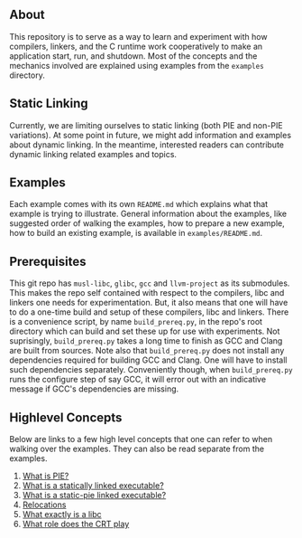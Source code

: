## About

This repository is to serve as a way to learn and experiment with how compilers,
linkers, and the C runtime work cooperatively to make an application start, run,
and shutdown. Most of the concepts and the mechanics involved are explained
using examples from the `examples` directory.

## Static Linking

Currently, we are limiting ourselves to static linking (both PIE and non-PIE
variations). At some point in future, we might add information and examples
about dynamic linking. In the meantime, interested readers can contribute
dynamic linking related examples and topics.

## Examples

Each example comes with its own `README.md` which explains what that example is
trying to illustrate. General information about the examples, like suggested
order of walking the examples, how to prepare a new example, how to build an
existing example, is available in `examples/README.md`.

## Prerequisites

This git repo has `musl-libc`, `glibc`, `gcc` and `llvm-project` as its
submodules. This makes the repo self contained with respect to the compilers,
libc and linkers one needs for experimentation. But, it also means that one will
have to do a one-time build and setup of these compilers, libc and linkers.
There is a convenience script, by name `build_prereq.py`, in the repo's root
directory which can build and set these up for use with experiments. Not
suprisingly, `build_prereq.py` takes a long time to finish as GCC and Clang are
built from sources. Note also that `build_prereq.py` does not install any
dependencies required for building GCC and Clang. One will have to install such
dependencies separately. Conveniently though, when `build_prereq.py` runs the
configure step of say GCC, it will error out with an indicative message if GCC's
dependencies are missing.

## Highlevel Concepts

Below are links to a few high level concepts that one can refer to when walking
over the examples. They can also be read separate from the examples.

1. [What is PIE?](pie.md)
1. [What is a statically linked executable?](static.md)
1. [What is a static-pie linked executable?](static_pie.md)
1. [Relocations](relocations.md)
1. [What exactly is a libc](libc.md)
1. [What role does the CRT play](crt.md)
